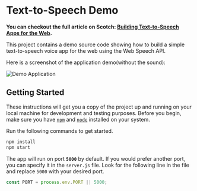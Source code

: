 # Text-to-Speech Demo

**You can checkout the full article on Scotch: [Building Text-to-Speech Apps for the Web](https://scotch.io/tutorials/building-text-to-speech-apps-for-the-web).**

This project contains a demo source code showing how to build a simple text-to-speech voice app for the web using the Web Speech API.

Here is a screenshot of the application demo(without the sound):

![Demo Application](https://i.imgur.com/cDsoaAk.gif)

## Getting Started

These instructions will get you a copy of the project up and running on your local machine for development and testing purposes. Before you begin, make sure you have [`npm`][npm] and [`node`][node] installed on your system.

Run the following commands to get started.

```sh
npm install
npm start
```

The app will run on port **`5000`** by default. If you would prefer another port, you can specify it in the `server.js` file. Look for the following line in the file and replace `5000` with your desired port.

```js
const PORT = process.env.PORT || 5000;
```


[node]: https://nodejs.org/en/
[npm]: https://npmjs.com/
